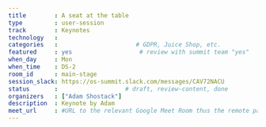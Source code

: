 ```yaml
---
title        : A seat at the table
type         : user-session
track        : Keynotes
technology   :
categories   :                      # GDPR, Juice Shop, etc.
featured     : yes                   # review with summit team "yes"
when_day     : Mon
when_time    : DS-2
room_id      : main-stage
session_slack: https://os-summit.slack.com/messages/CAV72NACU
status       :                   # draft, review-content, done
organizers   : ["Adam Shostack"]
description  : Keynote by Adam
meet_url     : #URL to the relevant Google Meet Room thus the remote participants can join a session
---
```



<!--(add intro)

## WHY

(...)

## What

(...)

## Outcomes

(...)

## References

(...)


## Previous-->
